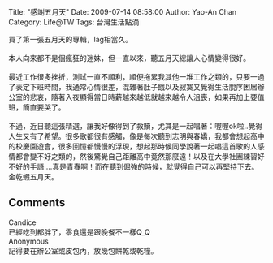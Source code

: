 Title: "感謝五月天"
Date: 2009-07-14 08:58:00
Author: Yao-An Chan
Category: Life@TW
Tags: 台灣生活點滴


<div class='post'>
買了第一張五月天的專輯，lag相當久。<br /><br />本人向來都不是個瘋狂的迷妹，但一直以來，聽五月天總讓人心情變得很好。<br /><br />最近工作很多挫折，測試一直不順利，順便拖累我其他一堆工作之類的，只要一過了表定下班時間，我通常心情很差，混雜著肚子餓以及寂寞又覺得生活脫序困居辦公室的悲哀，隨著入夜顯得當日時薪越來越低就越來越令人沮喪，如果再加上要值班，簡直要哭了。<br /><br />不過，近日聽這張精選，讓我好像得到了救贖，尤其是一起唱著：喔喔ok啦..覺得人生又有了希望。很多歌都很有感觸，像是每次聽到志明與春嬌，我都會想起高中的校慶園遊會，很多回憶都慢慢的浮現，想起那時候同學說著一起唱這首歌的人感情都會變不好之類的，然後驚覺自己距離高中竟然那麼遠！以及在大學社團練習好不好的手語....真是青春啊！而在聽到倔強的時候，就覺得自己可以再堅持下去。金乾蝦五月天。</div>
<h2>Comments</h2>
<div class='comments'>
<div class='comment'>
<div class='author'>Candice</div>
<div class='content'>
已經吃到都胖了，零食還是跟晚餐不一樣Q_Q</div>
</div>
<div class='comment'>
<div class='author'>Anonymous</div>
<div class='content'>
記得要在辦公室或皮包內，放幾包餅乾或乾糧。</div>
</div>
</div>
